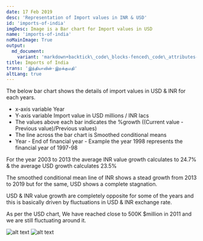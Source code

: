 ```yaml
---
date: 17 Feb 2019
desc: 'Representation of Import values in INR & USD'
id: 'imports-of-india'
imgDesc: Image is a Bar chart for Import values in USD
name: 'imports-of-india'
noMainImage: True
output:
  md_document:
    variant: 'markdown+backtick\_code\_blocks-fenced\_code\_attributes-header\_attributes'
title: Imports of India
trans: 'இந்தியாவின்-இறக்குமதி'
altLang: true
---
```


The below bar chart shows the details of import values in USD & INR for
each years.

-   x-axis variable Year
-   Y-axis variable Import value in USD millions / INR lacs
-   The values above each bar indicates the %growth ((Current value -
    Previous value)/Previous values)
-   The line across the bar chart is Smoothed conditional means
-   Year - End of financial year - Example the year 1998 represents the financial year of 1997-98

For the year 2003 to 2013 the average INR value growth calculates to
24.7% & the average USD growth calculates 23.5%

The smoothed conditional mean line of INR shows a stead growth from 2013
to 2019 but for the same, USD shows a complete stagnation.

USD & INR value growth are completely opposite for some of the years and
this is basically driven by fluctuations in USD & INR exchange rate.

As per the USD chart, We have reached close to 500K \$million in 2011
and we are still fluctuating around it.

<img src="/economics/imports-of-india/figure-markdown/imports-of-india-1.png" alt="alt text" class="blogs_image">
<img src="/economics/imports-of-india/figure-markdown/imports-of-india-2.png" alt="alt text" class="blogs_image">
<!-- ![](/economics/imports-of-india/figure-markdown/imports-of-india-1.png)![](/economics/imports-of-india/figure-markdown/imports-of-india-2.png) -->

<style>   

</style>